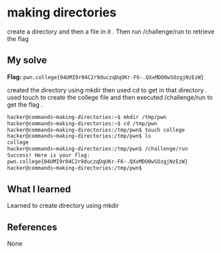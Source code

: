 # making directories
create a directory and then a file in it . Then run /challenge/run to retrieve the flag 

## My solve
**Flag:** `pwn.college{04UMI9r04C2r9duczqDqUKr-F6-.QXxMDO0wSOzgjNzEzW}`

created the directory using mkdir then used cd to get in that directory . <br>
used touch to create the college file and then executed  /challenge/run to get the flag .

```bash
hacker@commands~making-directories:~$ mkdir /tmp/pwn
hacker@commands~making-directories:~$ cd /tmp/pwn
hacker@commands~making-directories:/tmp/pwn$ touch college
hacker@commands~making-directories:/tmp/pwn$ ls
college
hacker@commands~making-directories:/tmp/pwn$ /challenge/run
Success! Here is your flag:
pwn.college{04UMI9r04C2r9duczqDqUKr-F6-.QXxMDO0wSOzgjNzEzW}
hacker@commands~making-directories:/tmp/pwn$
```

## What I learned
Learned to create directory using mkdir 

## References 
None
